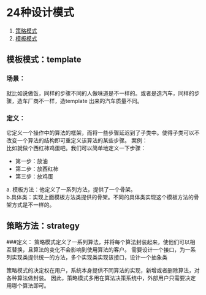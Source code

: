 # 24种设计模式

1. [策略模式](#模板模式：template)
2. [模板模式](#策略方法：strategy)

## 模板模式：template
### 场景：
就比如说做饭，同样的步骤不同的人做味道是不一样的。或者是造汽车，同样的步骤，造车厂商不一样，造template
出来的汽车质量不同。
### 定义：
它定义一个操作中的算法的框架，而将一些步骤延迟到了子类中。使得子类可以不改变一个算法的结构即可重定义该算法的某些步骤。
案例：<br>
比如就做个西红柿鸡蛋吧。我们可以简单地定义一下步骤：

* 第一步：放油
* 第二步：放西红柿
* 第三步：放鸡蛋

a. 模板方法：他定义了一系列方法，提供了一个骨架。<br>
b.具体类：实现上面模板方法类提供的骨架。不同的具体类实现这个模板方法的骨架方式是不一样的。

## 策略方法：strategy

###定义：
策略模式定义了一系列算法，并将每个算法封装起来，使他们可以相互替换，且算法的变化不会影响到使用算法的客户。
需要设计一个接口，为一系列实现类提供统一的方法，多个实现类实现该接口，设计一个抽象类

策略模式的决定权在用户，系统本身提供不同算法的实现，新增或者删除算法，对各种算法做封装。
因此，策略模式多用在算法决策系统中，外部用户只需要决定用哪个算法即可。
